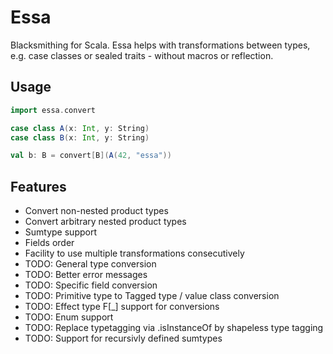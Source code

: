 # Essa
Blacksmithing for Scala.
Essa helps with transformations between types, e.g. case classes or sealed traits - without macros or reflection.


## Usage

```scala
import essa.convert

case class A(x: Int, y: String)
case class B(x: Int, y: String)

val b: B = convert[B](A(42, "essa"))
```

## Features

- Convert non-nested product types
- Convert arbitrary nested product types
- Sumtype support
- Fields order
- Facility to use multiple transformations consecutively
- TODO: General type conversion
- TODO: Better error messages
- TODO: Specific field conversion
- TODO: Primitive type to Tagged type / value class conversion
- TODO: Effect type F[_] support for conversions
- TODO: Enum support
- TODO: Replace typetagging via .isInstanceOf by shapeless type tagging  
- TODO: Support for recursivly defined sumtypes
